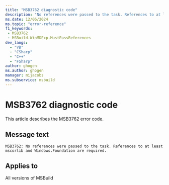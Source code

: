 ```yaml
---
title: "MSB3762 diagnostic code"
description: "No references were passed to the task. References to at least mscorlib and Windows.Foundation are required."
ms.date: 12/06/2024
ms.topic: "error-reference"
f1_keywords:
 - MSB3762
 - MSBuild.WinMDExp.MustPassReferences
dev_langs:
  - "VB"
  - "CSharp"
  - "C++"
  - "FSharp"
author: ghogen
ms.author: ghogen
manager: mijacobs
ms.subservice: msbuild
---
```


# MSB3762 diagnostic code

<!-- :::ErrorDefinitionDescription::: -->
<!-- :::editable-content name="introDescription"::: -->
This article describes the MSB3762 error code.
<!-- :::editable-content-end::: -->

## Message text

```output
MSB3762: No references were passed to the task. References to at least mscorlib and Windows.Foundation are required.
```

<!-- :::editable-content name="postOutputDescription"::: -->
<!--
{StrBegin="MSB3762: "}
-->
<!-- :::editable-content-end::: -->
<!-- :::ErrorDefinitionDescription-end::: -->

## Applies to

All versions of MSBuild
